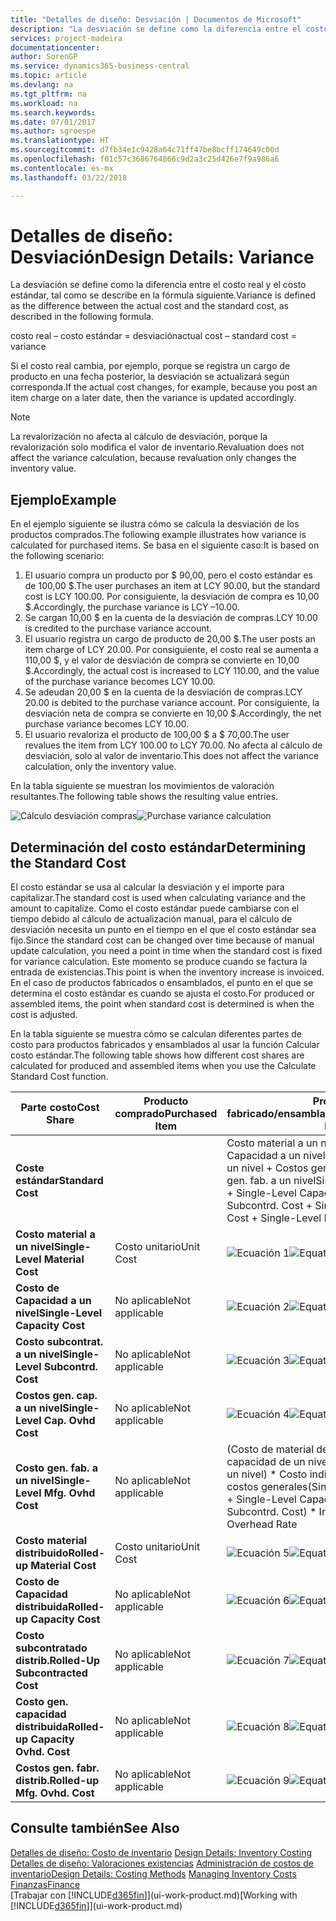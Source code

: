 ```yaml
---
title: "Detalles de diseño: Desviación | Documentos de Microsoft"
description: "La desviación se define como la diferencia entre el costo real y el costo estándar, tal como se describe en la fórmula siguiente."
services: project-madeira
documentationcenter: 
author: SorenGP
ms.service: dynamics365-business-central
ms.topic: article
ms.devlang: na
ms.tgt_pltfrm: na
ms.workload: na
ms.search.keywords: 
ms.date: 07/01/2017
ms.author: sgroespe
ms.translationtype: HT
ms.sourcegitcommit: d7fb34e1c9428a64c71ff47be8bcff174649c00d
ms.openlocfilehash: f01c57c3686764866c9d2a3c25d426e7f9a986a6
ms.contentlocale: es-mx
ms.lasthandoff: 03/22/2018

---
```

# <a name="design-details-variance"></a><span data-ttu-id="c1994-103">Detalles de diseño: Desviación</span><span class="sxs-lookup"><span data-stu-id="c1994-103">Design Details: Variance</span></span>
<span data-ttu-id="c1994-104">La desviación se define como la diferencia entre el costo real y el costo estándar, tal como se describe en la fórmula siguiente.</span><span class="sxs-lookup"><span data-stu-id="c1994-104">Variance is defined as the difference between the actual cost and the standard cost, as described in the following formula.</span></span>  

 <span data-ttu-id="c1994-105">costo real – costo estándar = desviación</span><span class="sxs-lookup"><span data-stu-id="c1994-105">actual cost – standard cost = variance</span></span>  

 <span data-ttu-id="c1994-106">Si el costo real cambia, por ejemplo, porque se registra un cargo de producto en una fecha posterior, la desviación se actualizará según corresponda.</span><span class="sxs-lookup"><span data-stu-id="c1994-106">If the actual cost changes, for example, because you post an item charge on a later date, then the variance is updated accordingly.</span></span>  

> [!NOTE]  
>  <span data-ttu-id="c1994-107">La revalorización no afecta al cálculo de desviación, porque la revalorización solo modifica el valor de inventario.</span><span class="sxs-lookup"><span data-stu-id="c1994-107">Revaluation does not affect the variance calculation, because revaluation only changes the inventory value.</span></span>  

## <a name="example"></a><span data-ttu-id="c1994-108">Ejemplo</span><span class="sxs-lookup"><span data-stu-id="c1994-108">Example</span></span>  
 <span data-ttu-id="c1994-109">En el ejemplo siguiente se ilustra cómo se calcula la desviación de los productos comprados.</span><span class="sxs-lookup"><span data-stu-id="c1994-109">The following example illustrates how variance is calculated for purchased items.</span></span> <span data-ttu-id="c1994-110">Se basa en el siguiente caso:</span><span class="sxs-lookup"><span data-stu-id="c1994-110">It is based on the following scenario:</span></span>  

1.  <span data-ttu-id="c1994-111">El usuario compra un producto por $ 90,00, pero el costo estándar es de 100,00 $.</span><span class="sxs-lookup"><span data-stu-id="c1994-111">The user purchases an item at LCY 90.00, but the standard cost is LCY 100.00.</span></span> <span data-ttu-id="c1994-112">Por consiguiente, la desviación de compra es 10,00 $.</span><span class="sxs-lookup"><span data-stu-id="c1994-112">Accordingly, the purchase variance is LCY –10.00.</span></span>  
2.  <span data-ttu-id="c1994-113">Se cargan 10,00 $ en la cuenta de la desviación de compras.</span><span class="sxs-lookup"><span data-stu-id="c1994-113">LCY 10.00 is credited to the purchase variance account.</span></span>  
3.  <span data-ttu-id="c1994-114">El usuario registra un cargo de producto de 20,00 $.</span><span class="sxs-lookup"><span data-stu-id="c1994-114">The user posts an item charge of LCY 20.00.</span></span> <span data-ttu-id="c1994-115">Por consiguiente, el costo real se aumenta a 110,00 $, y el valor de desviación de compra se convierte en 10,00 $.</span><span class="sxs-lookup"><span data-stu-id="c1994-115">Accordingly, the actual cost is increased to LCY 110.00, and the value of the purchase variance becomes LCY 10.00.</span></span>  
4.  <span data-ttu-id="c1994-116">Se adeudan 20,00 $ en la cuenta de la desviación de compras.</span><span class="sxs-lookup"><span data-stu-id="c1994-116">LCY 20.00 is debited to the purchase variance account.</span></span> <span data-ttu-id="c1994-117">Por consiguiente, la desviación neta de compra se convierte en 10,00 $.</span><span class="sxs-lookup"><span data-stu-id="c1994-117">Accordingly, the net purchase variance becomes LCY 10.00.</span></span>  
5.  <span data-ttu-id="c1994-118">El usuario revaloriza el producto de 100,00 $ a $ 70,00.</span><span class="sxs-lookup"><span data-stu-id="c1994-118">The user revalues the item from LCY 100.00 to LCY 70.00.</span></span> <span data-ttu-id="c1994-119">No afecta al cálculo de desviación, solo al valor de inventario.</span><span class="sxs-lookup"><span data-stu-id="c1994-119">This does not affect the variance calculation, only the inventory value.</span></span>  

 <span data-ttu-id="c1994-120">En la tabla siguiente se muestran los movimientos de valoración resultantes.</span><span class="sxs-lookup"><span data-stu-id="c1994-120">The following table shows the resulting value entries.</span></span>  

 <span data-ttu-id="c1994-121">![Cálculo desviación compras](media/design_details_inventory_costing_11_purchase_variance.png "design_details_inventory_costing_11_purchase_variance")</span><span class="sxs-lookup"><span data-stu-id="c1994-121">![Purchase variance calculation](media/design_details_inventory_costing_11_purchase_variance.png "design_details_inventory_costing_11_purchase_variance")</span></span>  

## <a name="determining-the-standard-cost"></a><span data-ttu-id="c1994-122">Determinación del costo estándar</span><span class="sxs-lookup"><span data-stu-id="c1994-122">Determining the Standard Cost</span></span>  
 <span data-ttu-id="c1994-123">El costo estándar se usa al calcular la desviación y el importe para capitalizar.</span><span class="sxs-lookup"><span data-stu-id="c1994-123">The standard cost is used when calculating variance and the amount to capitalize.</span></span> <span data-ttu-id="c1994-124">Como el costo estándar puede cambiarse con el tiempo debido al cálculo de actualización manual, para el cálculo de desviación necesita un punto en el tiempo en el que el costo estándar sea fijo.</span><span class="sxs-lookup"><span data-stu-id="c1994-124">Since the standard cost can be changed over time because of manual update calculation, you need a point in time when the standard cost is fixed for variance calculation.</span></span> <span data-ttu-id="c1994-125">Este momento se produce cuando se factura la entrada de existencias.</span><span class="sxs-lookup"><span data-stu-id="c1994-125">This point is when the inventory increase is invoiced.</span></span> <span data-ttu-id="c1994-126">En el caso de productos fabricados o ensamblados, el punto en el que se determina el costo estándar es cuando se ajusta el costo.</span><span class="sxs-lookup"><span data-stu-id="c1994-126">For produced or assembled items, the point when standard cost is determined is when the cost is adjusted.</span></span>  

 <span data-ttu-id="c1994-127">En la tabla siguiente se muestra cómo se calculan diferentes partes de costo para productos fabricados y ensamblados al usar la función Calcular costo estándar.</span><span class="sxs-lookup"><span data-stu-id="c1994-127">The following table shows how different cost shares are calculated for produced and assembled items when you use the Calculate Standard Cost function.</span></span>  

|<span data-ttu-id="c1994-128">Parte costo</span><span class="sxs-lookup"><span data-stu-id="c1994-128">Cost Share</span></span>|<span data-ttu-id="c1994-129">Producto comprado</span><span class="sxs-lookup"><span data-stu-id="c1994-129">Purchased Item</span></span>|<span data-ttu-id="c1994-130">Producto fabricado/ensamblado</span><span class="sxs-lookup"><span data-stu-id="c1994-130">Produced/Assembled Item</span></span>|  
|----------------|--------------------|------------------------------|  
|<span data-ttu-id="c1994-131">**Coste estándar**</span><span class="sxs-lookup"><span data-stu-id="c1994-131">**Standard Cost**</span></span>||<span data-ttu-id="c1994-132">Costo material a un nivel + Costo de Capacidad a un nivel + Costo subcontrat. a un nivel + Costos gen. cap. a un nivel + Costo gen. fab. a un nivel</span><span class="sxs-lookup"><span data-stu-id="c1994-132">Single-Level Material Cost + Single-Level Capacity Cost + Single-Level Subcontrd. Cost + Single-Level Cap. Ovhd. Cost + Single-Level Mfg. Ovhd. Cost</span></span>|  
|<span data-ttu-id="c1994-133">**Costo material a un nivel**</span><span class="sxs-lookup"><span data-stu-id="c1994-133">**Single-Level Material Cost**</span></span>|<span data-ttu-id="c1994-134">Costo unitario</span><span class="sxs-lookup"><span data-stu-id="c1994-134">Unit Cost</span></span>|<span data-ttu-id="c1994-135">![Ecuación 1](media/design_details_inventory_costing_11_equation_1.png "design_details_inventory_costing_11_equation_1")</span><span class="sxs-lookup"><span data-stu-id="c1994-135">![Equation 1](media/design_details_inventory_costing_11_equation_1.png "design_details_inventory_costing_11_equation_1")</span></span>|  
|<span data-ttu-id="c1994-136">**Costo de Capacidad a un nivel**</span><span class="sxs-lookup"><span data-stu-id="c1994-136">**Single-Level Capacity Cost**</span></span>|<span data-ttu-id="c1994-137">No aplicable</span><span class="sxs-lookup"><span data-stu-id="c1994-137">Not applicable</span></span>|<span data-ttu-id="c1994-138">![Ecuación 2](media/design_details_inventory_costing_11_equation_2.png "design_details_inventory_costing_11_equation_2")</span><span class="sxs-lookup"><span data-stu-id="c1994-138">![Equation 2](media/design_details_inventory_costing_11_equation_2.png "design_details_inventory_costing_11_equation_2")</span></span>|  
|<span data-ttu-id="c1994-139">**Costo subcontrat. a un nivel**</span><span class="sxs-lookup"><span data-stu-id="c1994-139">**Single-Level Subcontrd. Cost**</span></span>|<span data-ttu-id="c1994-140">No aplicable</span><span class="sxs-lookup"><span data-stu-id="c1994-140">Not applicable</span></span>|<span data-ttu-id="c1994-141">![Ecuación 3](media/design_details_inventory_costing_11_equation_3.png "design_details_inventory_costing_11_equation_3")</span><span class="sxs-lookup"><span data-stu-id="c1994-141">![Equation 3](media/design_details_inventory_costing_11_equation_3.png "design_details_inventory_costing_11_equation_3")</span></span>|  
|<span data-ttu-id="c1994-142">**Costos gen. cap. a un nivel**</span><span class="sxs-lookup"><span data-stu-id="c1994-142">**Single-Level Cap. Ovhd Cost**</span></span>|<span data-ttu-id="c1994-143">No aplicable</span><span class="sxs-lookup"><span data-stu-id="c1994-143">Not applicable</span></span>|<span data-ttu-id="c1994-144">![Ecuación 4](media/design_details_inventory_costing_11_equation_4.png "design_details_inventory_costing_11_equation_4")</span><span class="sxs-lookup"><span data-stu-id="c1994-144">![Equation 4](media/design_details_inventory_costing_11_equation_4.png "design_details_inventory_costing_11_equation_4")</span></span>|  
|<span data-ttu-id="c1994-145">**Costo gen. fab. a un nivel**</span><span class="sxs-lookup"><span data-stu-id="c1994-145">**Single-Level Mfg. Ovhd Cost**</span></span>|<span data-ttu-id="c1994-146">No aplicable</span><span class="sxs-lookup"><span data-stu-id="c1994-146">Not applicable</span></span>|<span data-ttu-id="c1994-147">(Costo de material de un nivel + Costo de capacidad de un nivel + Costo subcontr. de un nivel) \* Costo indirecto % /100 + Tasa costos generales</span><span class="sxs-lookup"><span data-stu-id="c1994-147">(Single-Level Material Cost + Single-Level Capacity Cost + Single-Level Subcontrd. Cost) \* Indirect Cost % / 100 + Overhead Rate</span></span>|  
|<span data-ttu-id="c1994-148">**Costo material distribuido**</span><span class="sxs-lookup"><span data-stu-id="c1994-148">**Rolled-up Material Cost**</span></span>|<span data-ttu-id="c1994-149">Costo unitario</span><span class="sxs-lookup"><span data-stu-id="c1994-149">Unit Cost</span></span>|<span data-ttu-id="c1994-150">![Ecuación 5](media/design_details_inventory_costing_11_equation_5.png "design_details_inventory_costing_11_equation_5")</span><span class="sxs-lookup"><span data-stu-id="c1994-150">![Equation 5](media/design_details_inventory_costing_11_equation_5.png "design_details_inventory_costing_11_equation_5")</span></span>|  
|<span data-ttu-id="c1994-151">**Costo de Capacidad distribuida**</span><span class="sxs-lookup"><span data-stu-id="c1994-151">**Rolled-up Capacity Cost**</span></span>|<span data-ttu-id="c1994-152">No aplicable</span><span class="sxs-lookup"><span data-stu-id="c1994-152">Not applicable</span></span>|<span data-ttu-id="c1994-153">![Ecuación 6](media/design_details_inventory_costing_11_equation_6.png "design_details_inventory_costing_11_equation_6")</span><span class="sxs-lookup"><span data-stu-id="c1994-153">![Equation 6](media/design_details_inventory_costing_11_equation_6.png "design_details_inventory_costing_11_equation_6")</span></span>|  
|<span data-ttu-id="c1994-154">**Costo subcontratado distrib.**</span><span class="sxs-lookup"><span data-stu-id="c1994-154">**Rolled-Up Subcontracted Cost**</span></span>|<span data-ttu-id="c1994-155">No aplicable</span><span class="sxs-lookup"><span data-stu-id="c1994-155">Not applicable</span></span>|<span data-ttu-id="c1994-156">![Ecuación 7](media/design_details_inventory_costing_11_equation_7.png "design_details_inventory_costing_11_equation_7")</span><span class="sxs-lookup"><span data-stu-id="c1994-156">![Equation 7](media/design_details_inventory_costing_11_equation_7.png "design_details_inventory_costing_11_equation_7")</span></span>|  
|<span data-ttu-id="c1994-157">**Costo gen. capacidad distribuida**</span><span class="sxs-lookup"><span data-stu-id="c1994-157">**Rolled-up Capacity Ovhd. Cost**</span></span>|<span data-ttu-id="c1994-158">No aplicable</span><span class="sxs-lookup"><span data-stu-id="c1994-158">Not applicable</span></span>|<span data-ttu-id="c1994-159">![Ecuación 8](media/design_details_inventory_costing_11_equation_8.png "design_details_inventory_costing_11_equation_8")</span><span class="sxs-lookup"><span data-stu-id="c1994-159">![Equation 8](media/design_details_inventory_costing_11_equation_8.png "design_details_inventory_costing_11_equation_8")</span></span>|  
|<span data-ttu-id="c1994-160">**Costos gen. fabr. distrib.**</span><span class="sxs-lookup"><span data-stu-id="c1994-160">**Rolled-up Mfg. Ovhd. Cost**</span></span>|<span data-ttu-id="c1994-161">No aplicable</span><span class="sxs-lookup"><span data-stu-id="c1994-161">Not applicable</span></span>|<span data-ttu-id="c1994-162">![Ecuación 9](media/design_details_inventory_costing_11_equation_9.png "design_details_inventory_costing_11_equation_9")</span><span class="sxs-lookup"><span data-stu-id="c1994-162">![Equation 9](media/design_details_inventory_costing_11_equation_9.png "design_details_inventory_costing_11_equation_9")</span></span>|  

## <a name="see-also"></a><span data-ttu-id="c1994-163">Consulte también</span><span class="sxs-lookup"><span data-stu-id="c1994-163">See Also</span></span>  
 <span data-ttu-id="c1994-164">[Detalles de diseño: Costo de inventario](design-details-inventory-costing.md) </span><span class="sxs-lookup"><span data-stu-id="c1994-164">[Design Details: Inventory Costing](design-details-inventory-costing.md) </span></span>  
 <span data-ttu-id="c1994-165">[Detalles de diseño: Valoraciones existencias](design-details-costing-methods.md) [Administración de costos de inventario](finance-manage-inventory-costs.md)</span><span class="sxs-lookup"><span data-stu-id="c1994-165">[Design Details: Costing Methods](design-details-costing-methods.md) [Managing Inventory Costs](finance-manage-inventory-costs.md)</span></span>  
 [<span data-ttu-id="c1994-166">Finanzas</span><span class="sxs-lookup"><span data-stu-id="c1994-166">Finance</span></span>](finance.md)  
 <span data-ttu-id="c1994-167">[Trabajar con [!INCLUDE[d365fin](includes/d365fin_md.md)]](ui-work-product.md)</span><span class="sxs-lookup"><span data-stu-id="c1994-167">[Working with [!INCLUDE[d365fin](includes/d365fin_md.md)]](ui-work-product.md)</span></span>

